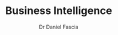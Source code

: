 ---
layout: layouts/page
title: Business Intelligence
subtitle: 

excerpt: 

author: Dr Daniel Fascia
lastReview: 
nextReview: 

sidebar: true
toc: true

tags:
    - nav
    - footer

eleventyNavigation:
    parent: Home
    key: business-intelligence
    title: Business Intelligence
---